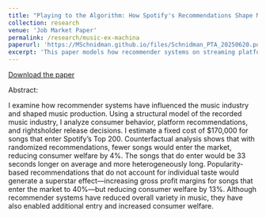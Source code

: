 ```yaml
---
title: "Playing to the Algorithm: How Spotify's Recommendations Shape Music Production"
collection: research
venue: 'Job Market Paper'
permalink: /research/music-ex-machina
paperurl: 'https://MSchnidman.github.io/files/Schnidman_PTA_20250620.pdf'
excerpt: 'This paper models how recommender systems on streaming platforms (e.g., Spotify) affect the characteristics of music record labels choose to release.'
---
```


[Download the paper](https://MSchnidman.github.io/files/Schnidman_PTA_20250620.pdf)

Abstract:

I examine how recommender systems have influenced the music industry and shaped
music production. Using a structural model of the recorded music industry, I analyze
consumer behavior, platform recommendations, and rightsholder release decisions.
I estimate a fixed cost of $170,000 for songs that enter Spotify’s Top 200. Counterfactual
analysis shows that with randomized recommendations, fewer songs would
enter the market, reducing consumer welfare by 4%. The songs that do enter would
be 33 seconds longer on average and more heterogeneously long. Popularity-based
recommendations that do not account for individual taste would generate a superstar
effect—increasing gross profit margins for songs that enter the market to 40%—but
reducing consumer welfare by 13%. Although recommender systems have reduced
overall variety in music, they have also enabled additional entry and increased consumer
welfare.